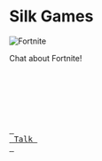 # Silk Games
![Fortnite](https://github.com/SilkUFC/silkufc.github.io/assets/131222600/0e9eed0e-e229-4b51-a3df-6d835195ddf5)

Chat about Fortnite!

<br>
<div align = left>
 
<br>
<br>
    

<br>
<br>

[<kbd> <br> Talk <br> </kbd>][KBD]


</div>

<br>
<br>


<!---------------------------------------------------------------------------->


[KBD]: Types/KBD.md
[#]: #


<!---------------------------------[ Badges ]---------------------------------->


